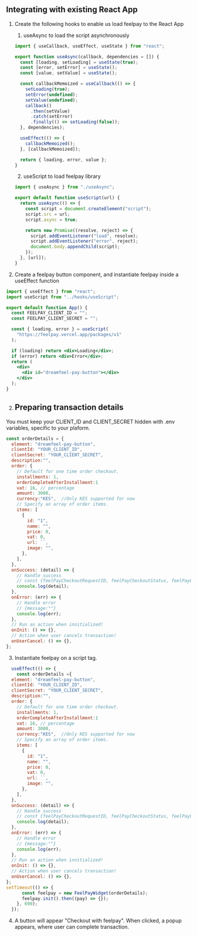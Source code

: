 ## Integrating with existing React App

1. Create the following hooks to enable us load feelpay to the React App

   1. useAsync to load the script asynchronously

   ```javascript
   import { useCallback, useEffect, useState } from "react";

   export function useAsync(callback, dependencies = []) {
     const [loading, setLoading] = useState(true);
     const [error, setError] = useState();
     const [value, setValue] = useState();

     const callbackMemoized = useCallback(() => {
       setLoading(true);
       setError(undefined);
       setValue(undefined);
       callback()
         .then(setValue)
         .catch(setError)
         .finally(() => setLoading(false));
     }, dependencies);

     useEffect(() => {
       callbackMemoized();
     }, [callbackMemoized]);

     return { loading, error, value };
   }
   ```

   2. useScript to load feelpay library

   ```javascript
   import { useAsync } from "./useAsync";

   export default function useScript(url) {
     return useAsync(() => {
       const script = document.createElement("script");
       script.src = url;
       script.async = true;

       return new Promise((resolve, reject) => {
         script.addEventListener("load", resolve);
         script.addEventListener("error", reject);
         document.body.appendChild(script);
       });
     }, [url]);
   }
   ```

2. Create a feelpay button component, and instantiate feelpay inside a useEffect function

```jsx
import { useEffect } from "react";
import useScript from "../hooks/useScript";

export default function App() {
  const FEELPAY_CLIENT_ID = "";
  const FEELPAY_CLIENT_SECRET = "";

  const { loading, error } = useScript(
    "https://feelpay.vercel.app/packages/v1"
  );

  if (loading) return <div>Loading</div>;
  if (error) return <div>Error</div>;
  return (
    <div>
      <div id="dreamfeel-pay-button"></div>
    </div>
  );
}
```

2. ## Preparing transaction details

You must keep your CLIENT_ID and CLIENT_SECRET hidden with .env variables, specific to your plaform.

```javascript
const orderDetails = {
  element: "dreamfeel-pay-button",
  clientId: "YOUR_CLIENT_ID",
  clientSecret: "YOUR_CLIENT_SECRET",
  description:"",
  order: {
    // Default for one time order checkout.
    installments: 1,
    orderCompleteAfterInstallment:1
    vat: 16, // percentage
    amount: 3000,
    currency:"KES",  //Only KES supported for now
    // Specify an array of order items.
    items: [
      {
        id: "1",
        name: "",
        price: 0,
        vat: 0,
        url: ``,
        image: "",
      },
    ],
  },
  onSuccess: (detail) => {
    // Handle success
    // const {feelPayCheckoutRequestID, feelPayCheckoutStatus, feelPayOrderId, ...} = detail
    console.log(detail);
  },
  onError: (err) => {
    // Handle error
    // {message:""}
    console.log(err);
  },
  // Run an action when innitialized!
  onInit: () => {},
  // Action when user cancels transaction!
  onUserCancel: () => {},
};
```

3. Instantiate feelpay on a script tag.

```javascript
  useEffect(() => {
    const orderDetails ={
  element: "dreamfeel-pay-button",
  clientId: "YOUR_CLIENT_ID",
  clientSecret: "YOUR_CLIENT_SECRET",
  description:"",
  order: {
    // Default for one time order checkout.
    installments: 1,
    orderCompleteAfterInstallment:1
    vat: 16, // percentage
    amount: 3000,
    currency:"KES",  //Only KES supported for now
    // Specify an array of order items.
    items: [
      {
        id: "1",
        name: "",
        price: 0,
        vat: 0,
        url: ``,
        image: "",
      },
    ],
  },
  onSuccess: (detail) => {
    // Handle success
    // const {feelPayCheckoutRequestID, feelPayCheckoutStatus, feelPayOrderId, ...} = detail
    console.log(detail);
  },
  onError: (err) => {
    // Handle error
    // {message:""}
    console.log(err);
  },
  // Run an action when innitialized!
  onInit: () => {},
  // Action when user cancels transaction!
  onUserCancel: () => {},
};
setTimeout(() => {
      const feelpay = new FeelPayWidget(orderDetails);
      feelpay.init().then((pay) => {});
    }, 690);
  });
```

4. A button will appear "Checkout with feelpay". When clicked, a popup appears, where user can complete transaction.
